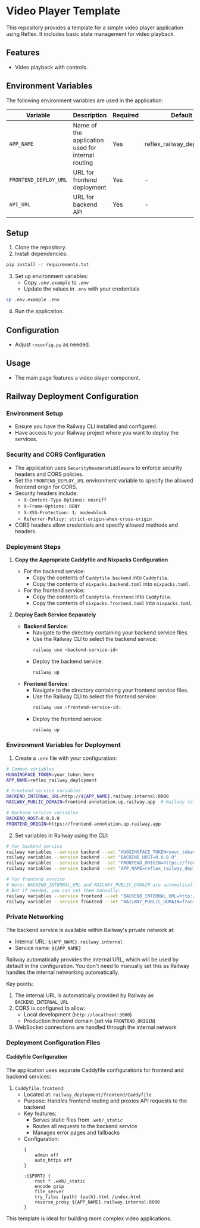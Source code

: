 # Video Player Template

This repository provides a template for a simple video player application using Reflex. It includes basic state management for video playback.

## Features
- Video playback with controls.

## Environment Variables

The following environment variables are used in the application:

| Variable | Description | Required | Default | Used In |
|----------|-------------|----------|---------|---------|
| `APP_NAME` | Name of the application used for internal routing | Yes | reflex_railway_deployment | Backend, Frontend |
| `FRONTEND_DEPLOY_URL` | URL for frontend deployment | Yes | - | Backend |
| `API_URL` | URL for backend API | Yes | - | Frontend |

## Setup
1. Clone the repository.
2. Install dependencies:
```bash
pip install -r requirements.txt
```
3. Set up environment variables:
   - Copy `.env.example` to `.env`
   - Update the values in `.env` with your credentials
```bash
cp .env.example .env
```
4. Run the application.

## Configuration
- Adjust `rxconfig.py` as needed.

## Usage
- The main page features a video player component.

## Railway Deployment Configuration

### Environment Setup
- Ensure you have the Railway CLI installed and configured.
- Have access to your Railway project where you want to deploy the services.

### Security and CORS Configuration
- The application uses `SecurityHeadersMiddleware` to enforce security headers and CORS policies.
- Set the `FRONTEND_DEPLOY_URL` environment variable to specify the allowed frontend origin for CORS.
- Security headers include:
  - `X-Content-Type-Options: nosniff`
  - `X-Frame-Options: DENY`
  - `X-XSS-Protection: 1; mode=block`
  - `Referrer-Policy: strict-origin-when-cross-origin`
- CORS headers allow credentials and specify allowed methods and headers.

### Deployment Steps

1. **Copy the Appropriate Caddyfile and Nixpacks Configuration**
   - For the backend service:
     - Copy the contents of `Caddyfile.backend` into `Caddyfile`.
     - Copy the contents of `nixpacks.backend.toml` into `nixpacks.toml`.
   - For the frontend service:
     - Copy the contents of `Caddyfile.frontend` into `Caddyfile`.
     - Copy the contents of `nixpacks.frontend.toml` into `nixpacks.toml`.

2. **Deploy Each Service Separately**
   - **Backend Service**:
     - Navigate to the directory containing your backend service files.
     - Use the Railway CLI to select the backend service:
       ```bash
       railway use <backend-service-id>
       ```
     - Deploy the backend service:
       ```bash
       railway up
       ```
   - **Frontend Service**:
     - Navigate to the directory containing your frontend service files.
     - Use the Railway CLI to select the frontend service:
       ```bash
       railway use <frontend-service-id>
       ```
     - Deploy the frontend service:
       ```bash
       railway up
       ```

### Environment Variables for Deployment

1. Create a `.env` file with your configuration:
```bash
# Common variables
HUGGINGFACE_TOKEN=your_token_here
APP_NAME=reflex_railway_deployment

# Frontend service variables
BACKEND_INTERNAL_URL=http://${APP_NAME}.railway.internal:8000
RAILWAY_PUBLIC_DOMAIN=frontend-annotation.up.railway.app  # Railway sets this automatically

# Backend service variables
BACKEND_HOST=0.0.0.0
FRONTEND_ORIGIN=https://frontend-annotation.up.railway.app
```

2. Set variables in Railway using the CLI:
```bash
# For backend service
railway variables --service backend --set "HUGGINGFACE_TOKEN=your_token_here"
railway variables --service backend --set "BACKEND_HOST=0.0.0.0"
railway variables --service backend --set "FRONTEND_ORIGIN=https://frontend-annotation.up.railway.app"
railway variables --service backend --set "APP_NAME=reflex_railway_deployment"

# For frontend service
# Note: BACKEND_INTERNAL_URL and RAILWAY_PUBLIC_DOMAIN are automatically set by Railway
# But if needed, you can set them manually:
railway variables --service frontend --set "BACKEND_INTERNAL_URL=http://${APP_NAME}.railway.internal:8000"
railway variables --service frontend --set "RAILWAY_PUBLIC_DOMAIN=frontend-annotation.up.railway.app"
```

### Private Networking
The backend service is available within Railway's private network at:
- Internal URL: `${APP_NAME}.railway.internal`
- Service name: `${APP_NAME}`

Railway automatically provides the internal URL, which will be used by default in the configuration. You don't need to manually set this as Railway handles the internal networking automatically.

Key points:
1. The internal URL is automatically provided by Railway as `BACKEND_INTERNAL_URL`
2. CORS is configured to allow:
   - Local development (`http://localhost:3000`)
   - Production frontend domain (set via `FRONTEND_ORIGIN`)
3. WebSocket connections are handled through the internal network

### Deployment Configuration Files

#### Caddyfile Configuration
The application uses separate Caddyfile configurations for frontend and backend services:

1. `Caddyfile.frontend`:
   - Located at: `railway_deployment/frontend/Caddyfile`
   - Purpose: Handles frontend routing and proxies API requests to the backend
   - Key features:
     - Serves static files from `.web/_static`
     - Routes all requests to the backend service
     - Manages error pages and fallbacks
   - Configuration:
     ```caddy
     {
         admin off
         auto_https off
     }

     :{$PORT} {
         root * .web/_static
         encode gzip
         file_server
         try_files {path} {path}.html /index.html
         reverse_proxy ${APP_NAME}.railway.internal:8000
     }
     ```

This template is ideal for building more complex video applications.

